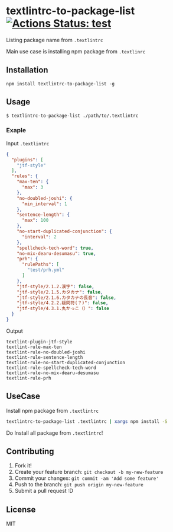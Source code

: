 # textlintrc-to-package-list [![Actions Status: test](https://github.com/textlint/textlintrc-to-package-list/workflows/test/badge.svg)](https://github.com/textlint/textlintrc-to-package-list/actions?query=workflow%3A"test")

Listing package name from `.textlintrc`

Main use case is installing npm package from `.textlinrc`

## Installation

    npm install textlintrc-to-package-list -g

## Usage

    $ textlintrc-to-package-list ./path/to/.textlintrc

### Exaple

Input `.textlintrc`

```json
{
  "plugins": [
    "jtf-style"
  ],
  "rules": {
    "max-ten": {
      "max": 3
    },
    "no-doubled-joshi": {
      "min_interval": 1
    },
    "sentence-length": {
      "max": 100
    },
    "no-start-duplicated-conjunction": {
      "interval": 2
    },
    "spellcheck-tech-word": true,
    "no-mix-dearu-desumasu": true,
    "prh": {
      "rulePaths": [
        "test/prh.yml"
      ]
    },
    "jtf-style/2.1.2.漢字": false,
    "jtf-style/2.1.5.カタカナ": false,
    "jtf-style/2.1.6.カタカナの長音": false,
    "jtf-style/4.2.2.疑問符(？)": false,
    "jtf-style/4.3.1.丸かっこ（）": false
  }
}
```

Output

```
textlint-plugin-jtf-style
textlint-rule-max-ten
textlint-rule-no-doubled-joshi
textlint-rule-sentence-length
textlint-rule-no-start-duplicated-conjunction
textlint-rule-spellcheck-tech-word
textlint-rule-no-mix-dearu-desumasu
textlint-rule-prh
```

## UseCase

Install npm package from `.textlintrc`

```sh
textlintrc-to-package-list .textlintrc | xargs npm install -S
```

Do Install all package from `.textlintrc`!

## Contributing

1. Fork it!
2. Create your feature branch: `git checkout -b my-new-feature`
3. Commit your changes: `git commit -am 'Add some feature'`
4. Push to the branch: `git push origin my-new-feature`
5. Submit a pull request :D

## License

MIT
